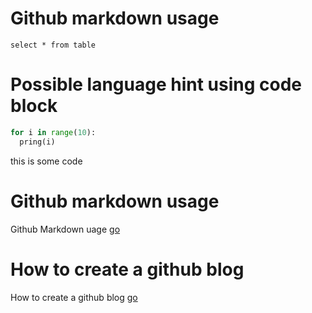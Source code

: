 # Github markdown usage

```tsql
select * from table
```



# Possible language hint using code block

```python
for i in range(10):
  pring(i)
```
 
 this is some code
 
# Github markdown usage

Github Markdown uage [go](https://docs.github.com/en/get-started/writing-on-github/getting-started-with-writing-and-formatting-on-github/basic-writing-and-formatting-syntax)

# How to create a github blog
How to create a github blog [go](https://chadbaldwin.net/2021/03/14/how-to-build-a-sql-blog.html)
